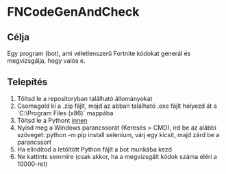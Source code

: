 # FNCodeGenAndCheck

## Célja
Egy program (bot), ami véletlenszerű Fortnite kódokat generál és megvizsgálja, hogy valós e.

## Telepítés

<ol>
  <li>Töltsd le a repositoryban található állományokat</li>
  <li>Csomagold ki a .zip fájlt, majd az abban található .exe fájlt helyezd át a `C:\Program Files (x86)` mappába</li>
  <li>Töltsd le a Pythont <a href="https://www.python.org/downloads/">innen</a></li>
  <li>Nyisd meg a Windows parancssorát (Keresés > CMD), írd be az alábbi szöveget: python -m pip install selenium, várj egy kicsit, majd zárd be a parancssort</li>
  <li>Ha elindítod a letöltött Python fájlt a bot munkába kezd</li>
  <li>Ne kattints semmire (csak akkor, ha a megvizsgált kódok száma eléri a 10000-ret)</li>
</ol>
